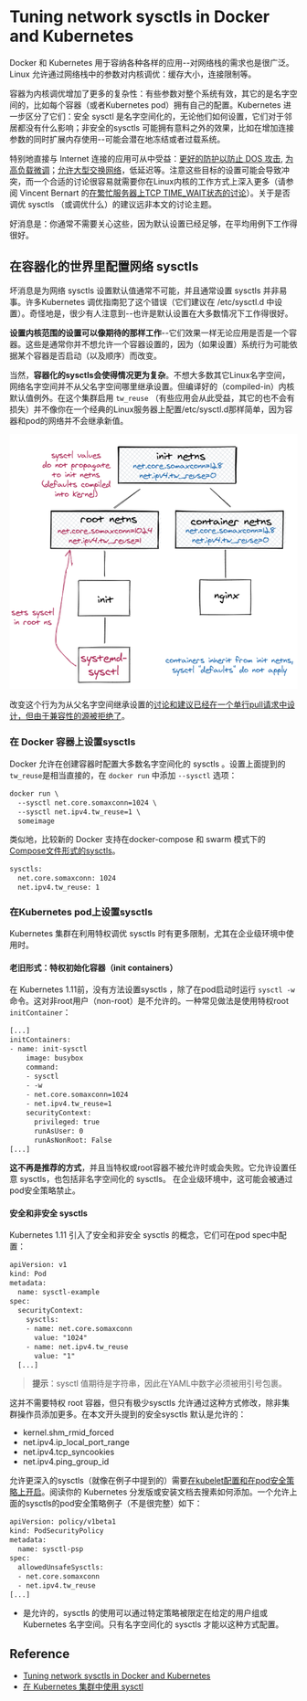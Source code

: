 # Tuning network sysctls in Docker and Kubernetes
Docker 和 Kubernetes 用于容纳各种各样的应用--对网络栈的需求也是很广泛。Linux 允许通过网络栈中的参数对内核调优：缓存大小，连接限制等。

容器为内核调优增加了更多的复杂性：有些参数对整个系统有效，其它的是名字空间的，比如每个容器（或者Kubernetes pod）拥有自己的配置。Kubernetes 进一步区分了它们：安全 sysctl 是名字空间化的，无论他们如何设置，它们对于邻居都没有什么影响；非安全的sysctls 可能拥有意料之外的效果，比如在增加连接参数的同时扩展内存使用--可能会潜在地冻结或者过载系统。

特别地直接与 Internet 连接的应用可从中受益：[更好的防护以防止 DOS 攻击](https://blog.cloudflare.com/syn-packet-handling-in-the-wild/), [为高负载微调](https://medium.com/@pawilon/tuning-your-linux-kernel-and-haproxy-instance-for-high-loads-1a2105ea553e)；[允许大型交换网络](https://blog.cloudflare.com/syn-packet-handling-in-the-wild/)，低延迟等。注意这些目标的设置可能会导致冲突，而一个合适的讨论很容易就需要你在Linux内核的工作方式上深入更多（请参阅 Vincent Bernart 的[在繁忙服务器上TCP TIME_WAIT状态的讨论](https://vincent.bernat.ch/en/blog/2014-tcp-time-wait-state-linux)）。关于是否调优 sysctls （或调优什么）的建议远非本文的讨论主题。

好消息是：你通常不需要关心这些，因为默认设置已经足够，在平均用例下工作得很好。
## 在容器化的世界里配置网络 sysctls 
坏消息是为网络 sysctls 设置默认值通常不可能，并且通常设置 sysctls 并非易事。许多Kubernetes 调优指南犯了这个错误（它们建议在 /etc/sysctl.d 中设置）。奇怪地是，很少有人注意到--也许是默认设置在大多数情况下工作得很好。

**设置内核范围的设置可以像期待的那样工作**--它们效果一样无论应用是否是一个容器。这些是通常你并不想允许一个容器设置的，因为（如果设置）系统行为可能依据某个容器是否启动（以及顺序）而改变。

当然，**容器化的sysctls会使得情况更为复杂**。不想大多数其它Linux名字空间，网络名字空间并不从父名字空间哪里继承设置。但编译好的（compiled-in）内核默认值例外。在这个集群启用 `tw_reuse` （有些应用会从此受益，其它的也不会有损失）并不像你在一个经典的Linux服务器上配置/etc/sysctl.d那样简单，因为容器和pod的网络并不会继承新值。

![linux network namespace inheritance](images/Inheritance.png)

改变这个行为为从父名字空间继承设置的[讨论和建议已经在一个单行pull请求中设计，但由于兼容性的源被拒绝了](https://lore.kernel.org/patchwork/patch/649250/)。
### 在 Docker 容器上设置sysctls 
Docker 允许在创建容器时配置大多数名字空间化的 sysctls 。设置上面提到的`tw_reuse`是相当直接的，在 `docker run` 中添加 `--sysctl` 选项：
```
docker run \
  --sysctl net.core.somaxconn=1024 \
  --sysctl net.ipv4.tw_reuse=1 \
  someimage
```
类似地，比较新的 Docker 支持在docker-compose 和 swarm 模式下的[Compose文件形式的sysctls](https://docs.docker.com/compose/compose-file/#sysctls)。
```
sysctls:
  net.core.somaxconn: 1024
  net.ipv4.tw_reuse: 1
```
### 在Kubernetes pod上设置sysctls
Kubernetes 集群在利用特权调优 sysctls 时有更多限制，尤其在企业级环境中使用时。
#### 老旧形式：特权初始化容器（init containers）
在 Kubernetes 1.11前，没有方法设置sysctls ，除了在pod启动时运行 `sysctl -w` 命令。这对非root用户（non-root）是不允许的。一种常见做法是使用特权root `initContainer`：
```
[...]
initContainers:
- name: init-sysctl
    image: busybox
    command:
    - sysctl
    - -w
    - net.core.somaxconn=1024
    - net.ipv4.tw_reuse=1
    securityContext:
      privileged: true
      runAsUser: 0
      runAsNonRoot: False
[...]
```
**这不再是推荐的方式**，并且当特权或root容器不被允许时或会失败。它允许设置任意 sysctls，也包括非名字空间化的 sysctls。 在企业级环境中，这可能会被通过pod安全策略禁止。
#### 安全和非安全 sysctls
Kubernetes 1.11 引入了安全和非安全 sysctls 的概念，它们可在pod  spec中配置：
```
apiVersion: v1
kind: Pod
metadata:
  name: sysctl-example
spec:
  securityContext:
    sysctls:
    - name: net.core.somaxconn
      value: "1024"
    - name: net.ipv4.tw_reuse
      value: "1"
  [...]
```
> **提示**：sysctl 值期待是字符串，因此在YAML中数字必须被用引号包裹。

这并不需要特权 root 容器，但只有极少sysctls 允许通过这种方式修改，除非集群操作员添加更多。在本文开头提到的安全sysctls 默认是允许的：
- kernel.shm_rmid_forced
- net.ipv4.ip_local_port_range
- net.ipv4.tcp_syncookies
- net.ipv4.ping_group_id

允许更深入的sysctls（就像在例子中提到的）需要[在kubelet配置和在pod安全策略上开启](https://kubernetes.io/docs/tasks/administer-cluster/sysctl-cluster/#enabling-unsafe-sysctls)。阅读你的 Kubernetes 分发版或安装文档去搜素如何添加。一个允许上面的sysctls的pod安全策略例子（不是很完整）如下：
```
apiVersion: policy/v1beta1
kind: PodSecurityPolicy
metadata:
  name: sysctl-psp
spec:
  allowedUnsafeSysctls:
  - net.core.somaxconn
  - net.ipv4.tw_reuse
[...]
```
* 是允许的，sysctls 的使用可以通过特定策略被限定在给定的用户组或Kubernetes 名字空间。只有名字空间化的 sysctls 才能以这种方式配置。

## Reference
- [Tuning network sysctls in Docker and Kubernetes](https://medium.com/daimler-tss-tech/tuning-network-sysctls-in-docker-and-kubernetes-766e05da4ff2)
- [在 Kubernetes 集群中使用 sysctl](https://kubernetes.io/zh/docs/tasks/administer-cluster/sysctl-cluster/)